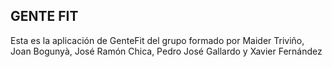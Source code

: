 ## GENTE FIT 

Esta es la aplicación de GenteFit del grupo formado por Maider Triviño, Joan Bogunyà, José Ramón Chica, Pedro José Gallardo y Xavier Fernández
